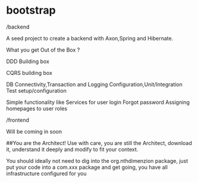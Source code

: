 bootstrap
==

/backend

A seed project to create a backend with Axon,Spring and Hibernate.

What you get Out of the Box ?

DDD Building box

CQRS building box

DB Connectivity,Transaction and Logging Configuration,Unit/Integration Test setup/configuration

Simple functionality like
	Services for user login
	Forgot password
	Assigning homepages to user roles

/frontend

Will be coming in soon
	
	
##You are the Architect!
Use with care, you are still the Architect, download it, understand it deeply and modify to fit your context.	

You should ideally not need to dig into the org.nthdimenzion package, just put your code into a com.xxx package and get going, you have all infrastructure configured for you
	
